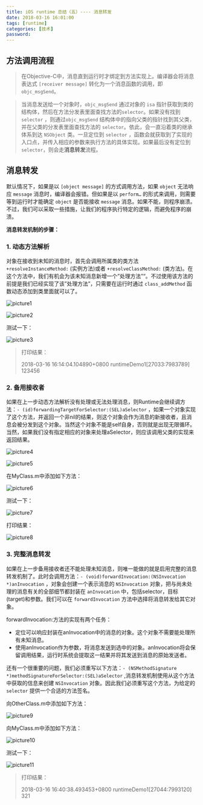 ```yaml
---
title: iOS runtime 总结（五）---- 消息转发
date: 2018-03-16 16:01:00
tags: [runtime]
categories: [技术]
password:
---
```


## 方法调用流程

> 在Objective-C中，消息直到运行时才绑定到方法实现上。编译器会将消息表达式 `[receiver message]` 转化为一个消息函数的调用，即 `objc_msgSend`。

> 当消息发送给一个对象时，`objc_msgSend` 通过对象的 `isa` 指针获取到类的结构体，然后在方法分发表里面查找方法的`selector`。如果没有找到 `selector` ，则通过`objc_msgSend` 结构体中的指向父类的指针找到其父类，并在父类的分发表里面查找方法的 `selector`。依此，会一直沿着类的继承体系到达 `NSObject` 类。一旦定位到 `selector` ，函数会就获取到了实现的入口点，并传入相应的参数来执行方法的具体实现。如果最后没有定位到 `selector`，则会走**消息转发**流程。

## 消息转发

默认情况下，如果是以 `[object message]` 的方式调用方法，如果 `object` 无法响应 `message` 消息时，编译器会报错。但如果是以 `perform…` 的形式来调用，则需要等到运行时才能确定 `object` 是否能接收 `message` 消息。如果不能，则程序崩溃。不过，我们可以采取一些措施，让我们的程序执行特定的逻辑，而避免程序的崩溃。

**消息转发机制的步骤：**

### 1. 动态方法解析 

对象在接收到未知的消息时，首先会调用所属类的类方法 `+resolveInstanceMethod:` (实例方法)或者 `+resolveClassMethod:` (类方法)。在这个方法中，我们有机会为该未知消息新增一个”处理方法”“。不过使用该方法的前提是我们已经实现了该”处理方法”，只需要在运行时通过 `class_addMethod` 函数动态添加到类里面就可以了。

![picture1](https://raw.githubusercontent.com/lishibo-iOS/pictures/master/blog10pic/1.png)

![picture2](https://raw.githubusercontent.com/lishibo-iOS/pictures/master/blog10pic/2.png)

测试一下：

![picture3](https://raw.githubusercontent.com/lishibo-iOS/pictures/master/blog10pic/3.png)

> 打印结果：
> 
> 2018-03-16 16:14:04.104890+0800 runtimeDemo1[27033:7983789] 123456

### 2. 备用接收者 

如果在上一步动态方法解析没有处理或无法处理消息，则Runtime会继续调方法：`- (id)forwardingTargetForSelector:(SEL)aSelector` ，如果一个对象实现了这个方法，并返回一个非nil的结果，则这个对象会作为消息的新接收者，且消息会被分发到这个对象。当然这个对象不能是self自身，否则就是出现无限循环。当然，如果我们没有指定相应的对象来处理aSelector，则应该调用父类的实现来返回结果。

![picture4](https://raw.githubusercontent.com/lishibo-iOS/pictures/master/blog10pic/4.png)

![picture5](https://raw.githubusercontent.com/lishibo-iOS/pictures/master/blog10pic/5.png)

在MyClass.m中添加如下方法：

![picture6](https://raw.githubusercontent.com/lishibo-iOS/pictures/master/blog10pic/6.png)

测试一下：

![picture7](https://raw.githubusercontent.com/lishibo-iOS/pictures/master/blog10pic/7.png)

打印结果：

![picture8](https://raw.githubusercontent.com/lishibo-iOS/pictures/master/blog10pic/8.png)


### 3. 完整消息转发 

如果在上一步备用接收者还不能处理未知消息，则唯一能做的就是启用完整的消息转发机制了。此时会调用方法：`- (void)forwardInvocation:(NSInvocation *)anInvocation` ，对象会创建一个表示消息的 `NSInvocation` 对象，把与尚未处理的消息有关的全部细节都封装在 `anInvocation` 中，包括selector，目标(target)和参数。我们可以在 `forwardInvocation` 方法中选择将消息转发给其它对象。

forwardInvocation:方法的实现有两个任务： 

 - 定位可以响应封装在anInvocation中的消息的对象。这个对象不需要能处理所有未知消息。 
 - 使用anInvocation作为参数，将消息发送到选中的对象。anInvocation将会保留调用结果，运行时系统会提取这一结果并将其发送到消息的原始发送者。

还有一个很重要的问题，我们必须重写以下方法：`- (NSMethodSignature *)methodSignatureForSelector:(SEL)aSelector` ,消息转发机制使用从这个方法中获取的信息来创建 `NSInvocation` 对象。因此我们必须重写这个方法，为给定的 `selector` 提供一个合适的方法签名。

向OtherClass.m中添加如下方法：

![picture9](https://raw.githubusercontent.com/lishibo-iOS/pictures/master/blog10pic/9.png)

向MyClass.m中添加如下方法：

![picture10](https://raw.githubusercontent.com/lishibo-iOS/pictures/master/blog10pic/10.png)

测试一下：

![picture11](https://raw.githubusercontent.com/lishibo-iOS/pictures/master/blog10pic/11.png)

> 打印结果：
> 
> 2018-03-16 16:40:38.493453+0800 runtimeDemo1[27044:7993120] 321



